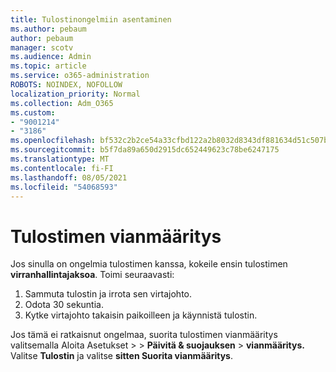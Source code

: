 ```yaml
---
title: Tulostinongelmiin asentaminen
ms.author: pebaum
author: pebaum
manager: scotv
ms.audience: Admin
ms.topic: article
ms.service: o365-administration
ROBOTS: NOINDEX, NOFOLLOW
localization_priority: Normal
ms.collection: Adm_O365
ms.custom:
- "9001214"
- "3186"
ms.openlocfilehash: bf532c2b2ce54a33cfbd122a2b8032d8343df881634d51c507b3c743d7ed1d6c
ms.sourcegitcommit: b5f7da89a650d2915dc652449623c78be6247175
ms.translationtype: MT
ms.contentlocale: fi-FI
ms.lasthandoff: 08/05/2021
ms.locfileid: "54068593"
---
```

# <a name="troubleshoot-your-printer"></a>Tulostimen vianmääritys

Jos sinulla on ongelmia tulostimen kanssa, kokeile ensin tulostimen **virranhallintajaksoa**. Toimi seuraavasti:

1. Sammuta tulostin ja irrota sen virtajohto.
2. Odota 30 sekuntia.
3. Kytke virtajohto takaisin paikoilleen ja käynnistä tulostin.

Jos tämä ei ratkaisnut ongelmaa, suorita tulostimen vianmääritys valitsemalla Aloita Asetukset  >    >  **Päivitä & suojauksen**  >  **vianmääritys.** Valitse **Tulostin** ja valitse **sitten Suorita vianmääritys**.